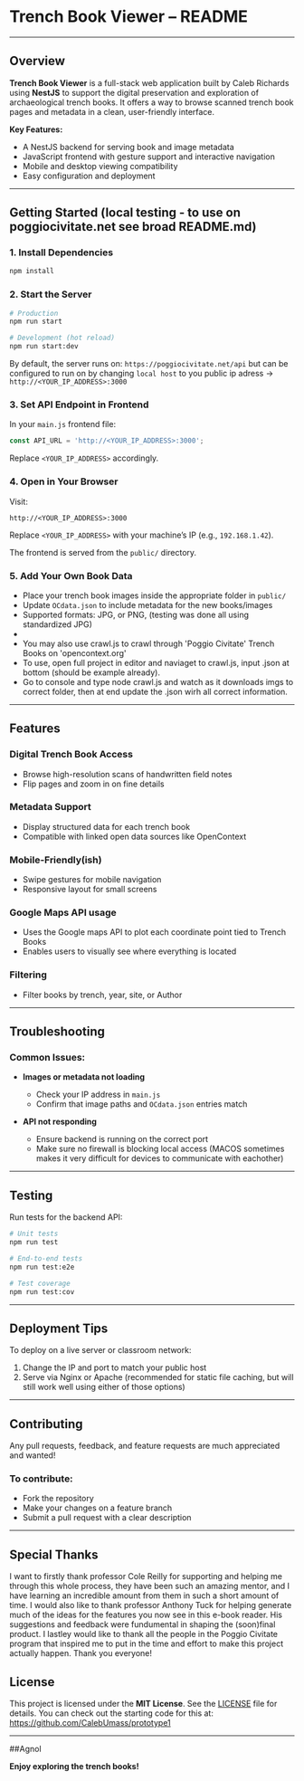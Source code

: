 # Trench Book Viewer – README

---

## Overview

**Trench Book Viewer** is a full-stack web application built by Caleb Richards using **NestJS** to support the digital preservation and exploration of archaeological trench books. It offers a way to browse scanned trench book pages and metadata in a clean, user-friendly interface.

**Key Features:**

* A NestJS backend for serving book and image metadata
* JavaScript frontend with gesture support and interactive navigation
* Mobile and desktop viewing compatibility
* Easy configuration and deployment

---

## Getting Started (local testing - to use on poggiocivitate.net see broad README.md)

### 1. Install Dependencies

```bash
npm install
```

### 2. Start the Server

```bash
# Production
npm run start

# Development (hot reload)
npm run start:dev
```

By default, the server runs on: `https://poggiocivitate.net/api` but can be 
configured to run on by changing `local host` to you public ip adress -> `http://<YOUR_IP_ADDRESS>:3000`

### 3. Set API Endpoint in Frontend

In your `main.js` frontend file:

```js
const API_URL = 'http://<YOUR_IP_ADDRESS>:3000';
```

Replace `<YOUR_IP_ADDRESS>` accordingly.

### 4. Open in Your Browser

Visit:

```text
http://<YOUR_IP_ADDRESS>:3000
```

Replace `<YOUR_IP_ADDRESS>` with your machine’s IP (e.g., `192.168.1.42`).

The frontend is served from the `public/` directory.

### 5. Add Your Own Book Data

* Place your trench book images inside the appropriate folder in `public/`
* Update `OCdata.json` to include metadata for the new books/images
* Supported formats: JPG, or PNG, (testing was done all using standardized JPG)
* 
* You may also use crawl.js to crawl through 'Poggio Civitate' Trench Books on 'opencontext.org'
* To use, open full project in editor and naviaget to crawl.js, input <url>.json at bottom (should be example already). 
* Go to console and type node crawl.js and watch as it downloads imgs to correct folder, then at end update the .json wirh all correct information.

---

## Features

### Digital Trench Book Access

* Browse high-resolution scans of handwritten field notes
* Flip pages and zoom in on fine details

### Metadata Support

* Display structured data for each trench book
* Compatible with linked open data sources like OpenContext

### Mobile-Friendly(ish)

* Swipe gestures for mobile navigation
* Responsive layout for small screens

### Google Maps API usage

* Uses the Google maps API to plot each coordinate point tied to Trench Books
* Enables users to visually see where everything is located

### Filtering

* Filter books by trench, year, site, or Author

---

## Troubleshooting

### Common Issues:

* **Images or metadata not loading**

  * Check your IP address in `main.js`
  * Confirm that image paths and `OCdata.json` entries match

* **API not responding**

  * Ensure backend is running on the correct port
  * Make sure no firewall is blocking local access (MACOS sometimes makes it very difficult for devices to communicate with eachother)

---

## Testing

Run tests for the backend API:

```bash
# Unit tests
npm run test

# End-to-end tests
npm run test:e2e

# Test coverage
npm run test:cov
```

---

## Deployment Tips

To deploy on a live server or classroom network:

1. Change the IP and port to match your public host
2. Serve via Nginx or Apache (recommended for static file caching, but will still work well using either of those options)

---

## Contributing

Any pull requests, feedback, and feature requests are much appreciated and wanted!

### To contribute:

* Fork the repository
* Make your changes on a feature branch
* Submit a pull request with a clear description

---

## Special Thanks

I want to firstly thank professor Cole Reilly for supporting and helping me through this whole process, they have been such an
amazing mentor, and I have learning an incredible amount from them in such a short amount of time. I would also like to thank professor Anthony Tuck for helping generate much of the ideas for the features you now see in this e-book reader. His suggestions and feedback were fundumental in shaping the (soon)final product. I lastley would like to thank all the people in the Poggio Civitate program that inspired me to put in the time and effort to make this project actually happen. Thank you everyone!

## License

This project is licensed under the **MIT License**. See the [LICENSE](./LICENSE) file for details.
You can check out the starting code for this at: https://github.com/CalebUmass/prototype1

---

##Agnol

**Enjoy exploring the trench books!**

